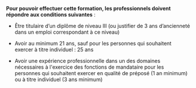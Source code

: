 **Pour pouvoir effectuer cette formation, les professionnels doivent répondre aux conditions suivantes** :

- Être titulaire d’un diplôme de niveau III (ou justifier de 3 ans d’ancienneté dans un emploi correspondant à ce niveau)

- Avoir au minimum 21 ans, sauf pour les personnes qui souhaitent exercer à titre individuel : 25 ans

- Avoir une expérience professionnelle dans un des domaines nécessaires à l'exercice des fonctions de mandataire pour les personnes qui souhaitent exercer en qualité de préposé (1 an minimum) ou à titre individuel (3 ans minimum)
